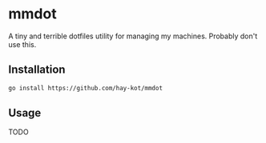 # mmdot

A tiny and terrible dotfiles utility for managing my machines. Probably don't use this.

## Installation

```bash
go install https://github.com/hay-kot/mmdot
```

## Usage

TODO

